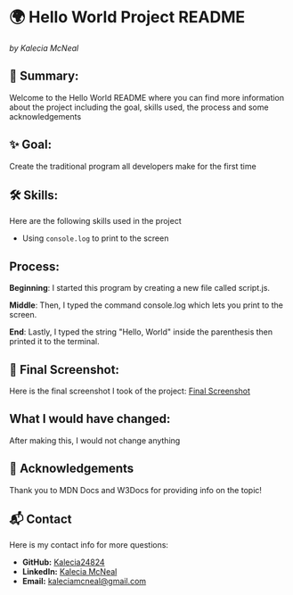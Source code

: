 # 🌍 Hello World Project README
<em>by Kalecia McNeal</em>

## 📖 Summary:
Welcome to the Hello World README where you can find more information about the project including the goal, skills used, the process and some acknowledgements

## ✨ Goal: 
Create the traditional program all developers make for the first time 

## 🛠 Skills: 
Here are the following skills used in the project 
- Using `console.log` to print to the screen 

## Process: 
**Beginning**: I started this program by creating a new file called script.js. 

**Middle**: Then, I typed the command console.log which lets you print to the screen. 

**End**: Lastly, I typed the string "Hello, World" inside the parenthesis then printed it to the terminal. 

## 📸 Final Screenshot:
Here is the final screenshot I took of the project: 
[Final Screenshot](./img/final-screenshot.png "My Final Screenshot")

## What I would have changed: 
After making this, I would not change anything 

## 🙏 Acknowledgements
Thank you to MDN Docs and W3Docs for providing info on the topic! 

## 📬 Contact
Here is my contact info for more questions:
- **GitHub:** [Kalecia24824](https://github.com/Kalecia24824/Front-End-Portfolio)
- **LinkedIn:** [Kalecia McNeal](https://linkedin.com/in/kalecia-mcneal)
- **Email:** [kaleciamcneal@gmail.com](mailto:kaleciamcneal@gmail.com)